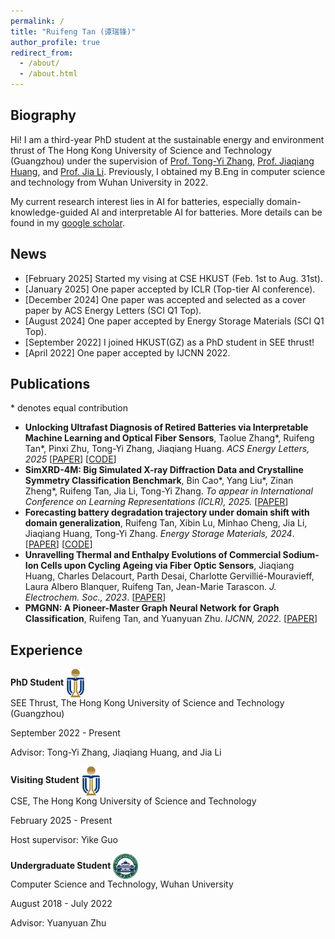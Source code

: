 ```yaml
---
permalink: /
title: "Ruifeng Tan (谭瑞锋)"
author_profile: true
redirect_from: 
  - /about/
  - /about.html
---
```


## Biography

Hi! I am a third-year PhD student at the sustainable energy and environment thrust of The Hong Kong University of Science and Technology (Guangzhou) under the supervision of [Prof. Tong-Yi Zhang](https://facultyprofiles.hkust-gz.edu.cn/faculty-personal-page/ZHANG-Tongyi/mezhangt), [Prof. Jiaqiang Huang](https://seejhuang.people.ust.hk/), and [Prof. Jia Li](https://sites.google.com/view/lijia). Previously, I obtained my B.Eng in computer science and technology from Wuhan University in 2022. 

My current research interest lies in AI for batteries, especially domain-knowledge-guided AI and interpretable AI for batteries. More details can be found in my [google scholar](https://scholar.google.com/citations?hl=zh-CN&view_op=list_works&gmla=AC6lMd8PIH28jI9lFlL_C9WwIrKkPBVFLJ4Q4yxwypYTF9x3S1TySXmdp1jXnovKUUB0Hef-DqMoRood9idOPGrsI-ZUPl0&user=XAGG2pIAAAAJ).

## News
- [February 2025] Started my vising at CSE HKUST (Feb. 1st to Aug. 31st).
- [January 2025] One paper accepted by ICLR (Top-tier AI conference).
- [December 2024] One paper was accepted and selected as a cover paper by ACS Energy Letters (SCI Q1 Top).
- [August 2024] One paper accepted by Energy Storage Materials (SCI Q1 Top).
- [September 2022] I joined HKUST(GZ) as a PhD student in SEE thrust!
- [April 2022] One paper accepted by IJCNN 2022.

## Publications
\*  denotes equal contribution
- **Unlocking Ultrafast Diagnosis of Retired Batteries via Interpretable Machine Learning and Optical Fiber Sensors**, Taolue Zhang\*, Ruifeng Tan\*, Pinxi Zhu, Tong-Yi Zhang, Jiaqiang Huang. *ACS Energy Letters, 2025* [[PAPER](https://pubs.acs.org/doi/abs/10.1021/acsenergylett.4c03054?casa_token=a57iWJ-S8fUAAAAA:_vU-Lr1B80ArJ2EPmjZwJgo4xTK7UZGDTLf15-9PFFoNcAjTWvuKrkCbOkkr_jcTHmcyFnMBCkNnHBT58g&casa_token=mjB3jOP8MyEAAAAA:VB6LMG4fozcFBwmO79Fgd3d3q6YD2iENgzqAfzGWm0ckmqyepRQdwAYoTilNW4OjN_sVIYa1lRPu7mtPxg)] [[CODE](https://github.com/Ruifeng-Tan/Ultrafast-diagnosis-of-retired-batteries)]
- **SimXRD-4M: Big Simulated X-ray Diffraction Data and Crystalline Symmetry Classification Benchmark**, Bin Cao\*, Yang Liu\*, Zinan Zheng\*, Ruifeng Tan, Jia Li, Tong-Yi Zhang. *To appear in International Conference on Learning Representations (ICLR), 2025.* [[PAPER](https://openreview.net/forum?id=mkuB677eMM)]
- **Forecasting battery degradation trajectory under domain shift with domain generalization**, Ruifeng Tan, Xibin Lu, Minhao Cheng, Jia Li, Jiaqiang Huang, Tong-Yi Zhang. *Energy Storage Materials, 2024*. [[PAPER](https://www.sciencedirect.com/science/article/pii/S2405829724005518)] [[CODE](https://github.com/Ruifeng-Tan/MAGNet)]
- **Unravelling Thermal and Enthalpy Evolutions of Commercial Sodium-Ion Cells upon Cycling Ageing via Fiber Optic Sensors**, Jiaqiang Huang, Charles Delacourt, Parth Desai, Charlotte Gervillié-Mouravieff, Laura Albero Blanquer, Ruifeng Tan, Jean-Marie Tarascon. *J. Electrochem. Soc., 2023*. [[PAPER](https://iopscience.iop.org/article/10.1149/1945-7111/acf625)]
- **PMGNN: A Pioneer-Master Graph Neural Network for Graph Classification**, Ruifeng Tan, and Yuanyuan Zhu. *IJCNN, 2022*. [[PAPER](https://ieeexplore.ieee.org/document/9892849)]

## Experience

**PhD Student**  <img src="../images/HKUSTGZ.png" alt="HKUSTGZ Logo" width="30" style="vertical-align: middle;"/>  
SEE Thrust, The Hong Kong University of Science and Technology (Guangzhou)

September 2022 - Present

Advisor: Tong-Yi Zhang, Jiaqiang Huang, and Jia Li



**Visiting Student**  <img src="../images/HKUSTGZ.png" alt="HKUSTGZ Logo" width="30" style="vertical-align: middle;"/>  
CSE, The Hong Kong University of Science and Technology

February 2025 - Present

Host supervisor: Yike Guo



**Undergraduate Student**  <img src="../images/WHU.png" alt="WHU Logo" width="40" style="vertical-align: middle;"/>  
Computer Science and Technology, Wuhan University

August 2018 - July 2022

Advisor: Yuanyuan Zhu

